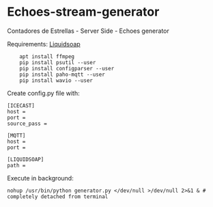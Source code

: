 # Echoes-stream-generator
Contadores de Estrellas - Server Side - Echoes generator


Requirements:
    [Liquidsoap](https://www.liquidsoap.info/)

```
    apt install ffmpeg
    pip install psutil --user
    pip install configparser --user
    pip install paho-mqtt --user
    pip install wavio --user
```

Create config.py file with:
```
[ICECAST]
host =
port =
source_pass =

[MQTT]
host =
port =

[LIQUIDSOAP]
path =
```

Execute in background:

`nohup /usr/bin/python generator.py </dev/null >/dev/null 2>&1 & # completely detached from terminal`
